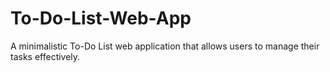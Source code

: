 # To-Do-List-Web-App
A minimalistic To-Do List web application that allows users to manage their tasks effectively.
